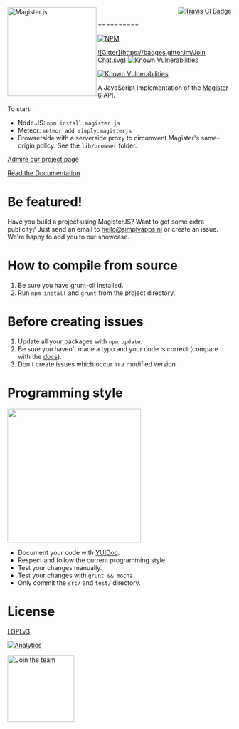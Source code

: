 [<img src="http://i.imgur.com/Lrg80ax.png" alt="Magister.js" align="left" width="200"/>](http://www.simplyapps.nl/MagisterJS/)
<p align="right">
	<a href="https://travis-ci.org/simplyGits/MagisterJS">
		<img src="https://api.travis-ci.org/simplyGits/MagisterJS.png?branch=master" alt="Travis CI Badge"/>
	</a>
	
</p>

==========

[![NPM](https://nodei.co/npm/magister.js.png?mini=true)](https://nodei.co/npm/magister.js/)

[![Gitter](https://badges.gitter.im/Join Chat.svg)](https://gitter.im/simplyGits/MagisterJS?utm_source=badge&utm_medium=badge&utm_campaign=pr-badge&utm_content=badge)
<a href="https://snyk.io/test/github/simplyGits/MagisterJS"><img src="https://snyk.io/test/github/simplyGits/MagisterJS/badge.svg" alt="Known Vulnerabilities" data-canonical-src="https://snyk.io/test/github/simplyGits/MagisterJS" style="max-width:100%;"></a>


<a href="https://snyk.io/test/github/simplyGits/MagisterJS"><img src="https://snyk.io/test/github/simplyGits/MagisterJS/badge.svg" alt="Known Vulnerabilities" data-canonical-src="https://snyk.io/test/github/simplyGits/MagisterJS" style="max-width:100%;"></a>

A JavaScript implementation of the [Magister 6](http://magister6.nl/) API.

To start:
* Node.JS: `npm install magister.js`
* Meteor: `meteor add simply:magisterjs`
* Browserside with a serverside proxy to circumvent Magister's same-origin policy: See the `lib/browser` folder.

[Admire our project page](http://www.simplyapps.nl/MagisterJS/)

[Read the Documentation](http://www.simplyapps.nl/MagisterJS/docs/index.html)

Be featured!
==========
Have you build a project using MagisterJS? Want to get some extra publicity?
Just send an email to hello@simplyapps.nl or create an issue. We're happy to add you to our showcase.

How to compile from source
==========
1. Be sure you have grunt-cli installed.
2. Run `npm install` and `grunt` from the project directory.

Before creating issues
==========
1. Update all your packages with `npm update`.
2. Be sure you haven't made a typo and your code is correct (compare with the [docs](http://www.simplyapps.nl/MagisterJS/docs/index.html)).
3. Don't create issues which occur in a modified version

Programming style
==========
[<img src="http://i.imgur.com/yPYusgq.jpg" width="300"/>](http://www.reddit.com/r/ProgrammerHumor/comments/2c67bs/my_manager_sent_me_a_picture_good_programming/)
* Document your code with [YUIDoc](http://yui.github.io/yuidoc/syntax/index.html).
* Respect and follow the current programming style.
* Test your changes manually.
* Test your changes with `grunt && mocha`
* Only commit the `src/` and `test/` directory.

License
==========
[LGPLv3](LICENSE)

[![Analytics](https://ga-beacon.appspot.com/UA-52373748-2/Magister.js/)](#)

[<img src="http://i.imgur.com/RQrAaF1.png" alt="Join the team" align="left" width="150"/>](https://simplyapps.typeform.com/to/cspOyK)
